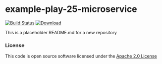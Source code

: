 # example-play-25-microservice

[![Build Status](https://travis-ci.org/hmrc/example-play-25-microservice.svg)](https://travis-ci.org/hmrc/example-play-25-microservice) [ ![Download](https://api.bintray.com/packages/hmrc/releases/example-play-25-microservice/images/download.svg) ](https://bintray.com/hmrc/releases/example-play-25-microservice/_latestVersion)

This is a placeholder README.md for a new repository

### License

This code is open source software licensed under the [Apache 2.0 License]("http://www.apache.org/licenses/LICENSE-2.0.html")